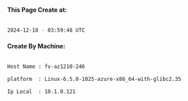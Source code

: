
   
#### This Page Create at:

```bash

2024-12-18 - 03:59:48 UTC

```

#### Create By Machine:

```bash

Host Name : fv-az1210-246

platform  : Linux-6.5.0-1025-azure-x86_64-with-glibc2.35

Ip Local  : 10.1.0.121

```


